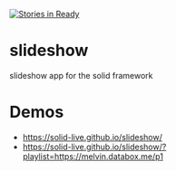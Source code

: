 [![Stories in Ready](https://badge.waffle.io/solid-live/slideshow.png?label=ready&title=Ready)](https://waffle.io/solid-live/slideshow)
# slideshow

slideshow app for the solid framework

# Demos

* https://solid-live.github.io/slideshow/
* https://solid-live.github.io/slideshow/?playlist=https://melvin.databox.me/p1
